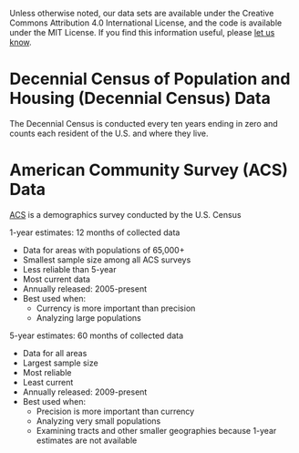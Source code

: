 Unless otherwise noted, our data sets are available under the Creative Commons Attribution 4.0 International License, and the code is available under the MIT License. If you find this information useful, please [let us know](mailto:data@taaf.org).

# Decennial Census of Population and Housing (Decennial Census) Data #

The Decennial Census is conducted every ten years ending in zero and counts each resident of the U.S. and where they live.

# American Community Survey (ACS) Data #

[ACS](https://www.census.gov/programs-surveys/acs/guidance/estimates.html) is a demographics survey conducted by the U.S. Census 

1-year estimates: 12 months of collected data
  * Data for areas with populations of 65,000+
  * Smallest sample size among all ACS surveys 
  * Less reliable than 5-year	
  * Most current data	
  * Annually released: 2005-present
  * Best used when: 
    * Currency is more important than precision 
    * Analyzing large populations

5-year estimates: 60 months of collected data
  * Data for all areas
  * Largest sample size
  * Most reliable
  * Least current
  * Annually released: 2009-present
  * Best used when:
    * Precision is more important than currency 
    * Analyzing very small populations 
    * Examining tracts and other smaller geographies because 1-year estimates are not available
